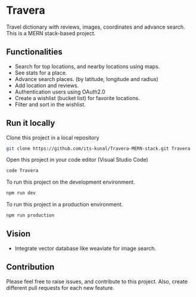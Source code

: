# Travera

Travel dictionary with reviews, images, coordinates and advance search. This is a MERN stack-based project.

## Functionalities

- Search for top locations, and nearby locations using maps.
- See stats for a place.
- Advance search places. (by latitude, longitude and radius)
- Add location and reviews.
- Authentication users using OAuth2.0
- Create a wishlist (bucket list) for favorite locations.
- Filter and sort in the wishlist.

## Run it locally

Clone this project in a local repository

```sh
git clone https://github.com/its-kunal/Travera-MERN-stack.git Travera
```

Open this project in your code editor (Visual Studio Code)

```sh
code Travera
```

To run this project on the development environment.

```sh
npm run dev
```

To run this project in a production environment.

```sh
npm run production
```

<!-- Also if you want to seed some data to your database -->
<!-- ADD Seed  feature in your project -->

## Vision
- Integrate vector database like weaviate for image search.


## Contribution

Please feel free to raise issues, and contribute to this project. Also, create different pull requests for each new feature.

